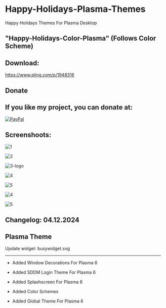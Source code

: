 # Happy-Holidays-Plasma-Themes
Happy Holidays Themes For Plasma Desktop 

"Happy-Holidays-Color-Plasma" (Follows Color Scheme)
-----------------------------------------------------

Download: 
--------

https://www.pling.com/p/1948316


<html>
  <head>
    <meta charset="utf-8" />
  </head>
  <body>
    <h2>Donate</h2>
    <h2>If you like my project, you can donate at:</h2>
    <a href="https://www.paypal.com/paypalme/VesnaLazic">
    <img src="PayPal.png" alt="PayPal" />
    </a>
  </body>
</html>

Screenshoots:
-------------

![1](https://github.com/user-attachments/assets/7c1d1c48-8d09-475e-ae57-3fa775243a20)

![2](https://github.com/user-attachments/assets/a1975758-1481-4c52-bba9-848aff3a6499)

![3-logo](https://github.com/user-attachments/assets/5e1f7b9d-dfc8-4992-abde-3e8d0c0c688f)

![4](https://github.com/user-attachments/assets/35f539b2-c25b-4e13-b7e4-29406ebeb549)

![5](https://github.com/user-attachments/assets/567d0f91-3e0f-4a89-9016-2a30a3c3ef88)

![4](https://github.com/user-attachments/assets/b384bde7-06f3-451d-89a1-10245c723209)

![5](https://github.com/user-attachments/assets/63c66189-dbbc-46e2-a227-d7b64cc64c66)


Changelog: 04.12.2024
-----------------------

Plasma Theme
------------

Update widget: busywidget.svg

----------------------------------------------------

- Added Window Decorations For Plasma 6

- Added SDDM Login Theme For Plasma 6

- Added Splashscreen For Plasma 6

- Added Color Schemes

- Added Global Theme For Plasma 6



